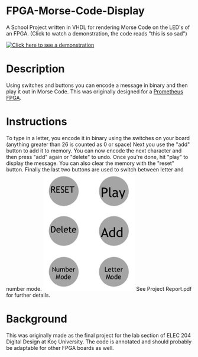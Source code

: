 # FPGA-Morse-Code-Display
A School Project written in VHDL for rendering Morse Code on the LED's of an FPGA.
(Click to watch a demonstration, the code reads "this is so sad")

[![Click here to see a demonstration](https://cdn-b-east.streamable.com/image/2opzx_1.jpg?token=WOIzrBknnISiWQjM6lYBHQ&expires=1583454900)](https://streamable.com/2opzx "Demonstration")

# Description

Using switches and buttons you can encode a message in binary and then play it out in Morse Code. This was originally designed for a [Prometheus FPGA](https://www.isabekov.pro/prometheus-fpga/).

# Instructions 

To type in a letter, you encode it in binary using the switches on your board (anything greater than 26 is counted as 0 or space)
Next you use the "add" button to add it to memory. You can now encode the next character and then press "add" again or "delete" to undo. Once you're done, hit "play" to display the message. You can also clear the memory with the "reset" button. Finally the last two buttons are used to switch between letter and number mode.
![Button bindings](https://github.com/madprogramer/FPGA-Morse-Code-Display/blob/master/ButtonMapping.png "Button Mapping") See Project Report.pdf for further details.

# Background

This was originally made as the final project for the lab section of ELEC 204 Digital Design at Koç University. The code is annotated and should probably be adaptable for other FPGA boards as well.
